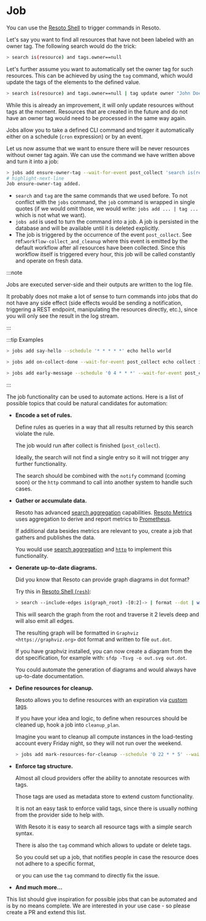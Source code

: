 # Job

You can use the [Resoto Shell](../components/shell.md) to trigger commands in Resoto.

Let's say you want to find all resources that have not been labeled with an owner tag. The following search would do the trick:

```bash
> search is(resource) and tags.owner==null
```

Let's further assume you want to automatically set the owner tag for such resources. This can be achieved by using the `tag` command, which would update the tags of the elements to the defined value.

```bash
> search is(resource) and tags.owner==null | tag update owner "John Doe"
```

While this is already an improvement, it will only update resources without tags at the moment. Resources that are created in the future and do not have an owner tag would need to be processed in the same way again.

Jobs allow you to take a defined CLI command and trigger it automatically either on a schedule (`cron` expression) or by an event.

Let us now assume that we want to ensure there will be never resources without owner tag again. We can use the command we have written above and turn it into a job:

```bash
> jobs add ensure-owner-tag --wait-for-event post_collect 'search is(resource) and tags.owner==null | tag update owner "John Doe"'
# highlight-next-line
​Job ensure-owner-tag added.
```

- `search` and `tag` are the same commands that we used before. To not conflict with the `jobs` command, the `job` command is wrapped in single quotes (if we would omit those, we would write: `jobs add ... | tag ...` which is not what we want).
- `jobs add` is used to turn the command into a job. A job is persisted in the database and will be available until it is deleted explicitly.
- The job is triggered by the occurrence of the event `post_collect`. See ref:`workflow-collect_and_cleanup` where this event is emitted by the default workflow after all resources have been collected. Since this workflow itself is triggered every hour, this job will be called constantly and operate on fresh data.

:::note

Jobs are executed server-side and their outputs are written to the log file.

It probably does not make a lot of sense to turn commands into jobs that do not have any side effect (side effects would be sending a notification, triggering a REST endpoint, manipulating the resources directly, etc.), since you will only see the result in the log stream.

:::

:::tip Examples

```bash title="Print 'hello world' to the log stream every minute"
> jobs add say-hello --schedule '* * * * *' echo hello world
```

```bash title="Print a message when the post_collect event is received"
> jobs add on-collect-done --wait-for-event post_collect echo collect is done!
```

```bash title="Print a message when the first post_collect is received after 4 AM (assuming the post_collect event occurs every hour, this job would be triggered once per day)"
> jobs add early-message --schedule '0 4 * * *' --wait-for-event post_collect echo collect after 4AM is done!
```

:::

The job functionality can be used to automate actions. Here is a list of possible topics that could be natural candidates for automation:

- **Encode a set of rules.**

  Define rules as queries in a way that all results returned by this search violate the rule.

  The job would run after collect is finished (`post_collect`).

  Ideally, the search will not find a single entry so it will not trigger any further functionality.

  The search should be combined with the `notify` command (coming soon) or the `http` command to call into another system to handle such cases.

- **Gather or accumulate data.**

  Resoto has advanced [search aggregation](../search/aggregation.md) capabilities. [Resoto Metrics](../components/metrics.md) uses aggregation to derive and report metrics to [Prometheus](https://prometheus.io).

  If additional data besides metrics are relevant to you, create a job that gathers and publishes the data.

  You would use [search aggregation](../search/aggregation.md) and [`http`](../../reference/cli/http.md) to implement this functionality.

- **Generate up-to-date diagrams.**

  Did you know that Resoto can provide graph diagrams in dot format?

  Try this in [Resoto Shell (`resh`)](../components/shell.md):

  ```bash
  > search --include-edges is(graph_root) -[0:2]-> | format --dot | write out.dot
  ```

  This will search the graph from the root and traverse it 2 levels deep and will also emit all edges.

  The resulting graph will be formatted in `Graphviz <https://graphviz.org>` dot format and written to file `out.dot`.

  If you have graphviz installed, you can now create a diagram from the dot specification, for example with: `sfdp -Tsvg -o out.svg out.dot`.

  You could automate the generation of diagrams and would always have up-to-date documentation.

- **Define resources for cleanup.**

  Resoto allows you to define resources with an expiration via [custom tags](https://github.com/someengineering/resoto/tree/main/plugins/cleanup_expired#tag-format).

  If you have your idea and logic, to define when resources should be cleaned up, hook a job into `cleanup_plan`.

  Imagine you want to cleanup all compute instances in the load-testing account every Friday night, so they will not run over the weekend.

  ```bash
  > jobs add mark-resources-for-cleanup --schedule '0 22 * * 5' --wait-for-event cleanup_plan 'search is(instance) and /ancestors.account.reported.name==load-testing | clean'
  ```

- **Enforce tag structure.**

  Almost all cloud providers offer the ability to annotate resources with tags.

  Those tags are used as metadata store to extend custom functionality.

  It is not an easy task to enforce valid tags, since there is usually nothing from the provider side to help with.

  With Resoto it is easy to search all resource tags with a simple search syntax.

  There is also the `tag` command which allows to update or delete tags.

  So you could set up a job, that notifies people in case the resource does not adhere to a specific format,

  or you can use the `tag` command to directly fix the issue.

- **And much more…**

This list should give inspiration for possible jobs that can be automated and is by no means complete. We are interested in your use case - so please create a PR and extend this list.
